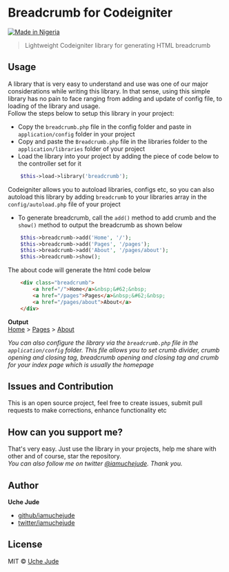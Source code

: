 # Breadcrumb for Codeigniter

[![Made in Nigeria](https://img.shields.io/badge/made%20in-nigeria-008751.svg)](https://github.com/acekyd/made-in-nigeria)

> Lightweight Codeigniter library for generating HTML breadcrumb

## Usage
A library that is very easy to understand and use was one of our major considerations while writing this library. In that sense, using this simple library has no pain to face ranging from adding and update of config file, to loading of the library and usage.  
Follow the steps below to setup this library in your project:  
* Copy the `breadcrumb.php` file in the config folder and paste in `application/config` folder in your project  
* Copy and paste the `Breadcrumb.php` file in the libraries folder to the `application/libraries` folder of your project
* Load the library into your project by adding the piece of code below to the controller set for it
```php
    $this->load->library('breadcrumb');
```
Codeigniter allows you to autoload libraries, configs etc, so you can also autoload this library by adding `breadcrumb` to your libraries array in the `config/autoload.php` file of your project
* To generate breadcrumb, call the `add()` method to add crumb and the `show()` method to output the breadcrumb as shown below  
```php
    $this->breadcrumb->add('Home', '/');
    $this->breadcrumb->add('Pages', '/pages');
    $this->breadcrumb->add('About', '/pages/about');
    $this->breadcrumb->show();
```
The about code will generate the html code below
```html
    <div class="breadcrumb">
        <a href="/">Home</a>&nbsp;&#62;&nbsp;
        <a href="/pages">Pages</a>&nbsp;&#62;&nbsp;
        <a href="/pages/about">About</a>
    </div>
```
**Output**  
[Home](/) > [Pages](/pages) > [About](/pages/about)  

*You can also configure the library via the `breadcrumb.php` file in the `application/config` folder. This file allows you to set crumb divider, crumb opening and closing tag, breadcrumb opening and closing tag and crumb for your index page which is usually the homepage*

## Issues and Contribution
This is an open source project, feel free to create issues, submit pull requests to make corrections, enhance functionality etc

## How can you support me?
That's very easy. Just use the library in your projects, help me share with other and of course, star the repository.  
*You can also follow me on twitter [@iamuchejude](https://twitter.com/iamuchejude). Thank you.*

## Author
**Uche Jude**
* [github/iamuchejude](https://github.com/iamuchejude)
* [twitter/iamuchejude](https://twitter.com/iamuchejude)

## License
MIT © [Uche Jude](http://github.com/iamuhejude)
